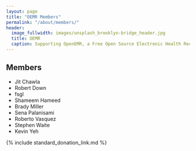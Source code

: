 ```yaml
---
layout: page
title: "OEMR Members"
permalink: "/about/members/"
header:
  image_fullwidth: images/unsplash_brooklyn-bridge_header.jpg
  title: OEMR
  caption: Supporting OpenEMR, a Free Open Source Electronic Health Record
---
```


## Members
* Jit Chawla
* Robert Down
* fsgl
* Shameem Hameed
* Brady Miller
* Sena Palanisami
* Roberto Vasquez
* Stephen Waite
* Kevin Yeh

{% include standard_donation_link.md %}

